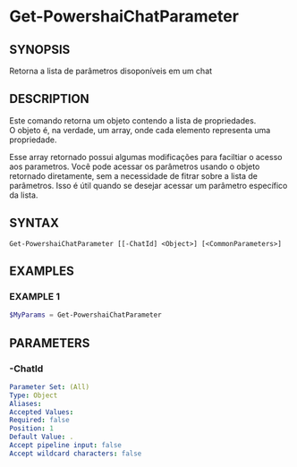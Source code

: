 ﻿---
external help file: powershai-help.xml
schema: 2.0.0
powershai: true
---

# Get-PowershaiChatParameter

## SYNOPSIS <!--!= @#Synop !-->
Retorna a lista de parâmetros disoponíveis em um chat

## DESCRIPTION <!--!= @#Desc !-->
Este comando retorna um objeto contendo a lista de propriedades.  
O objeto é, na verdade, um array, onde cada elemento representa uma propriedade.  

Esse array retornado possui algumas modificações para faciltiar o acesso aos parametros. 
Você pode acessar os parâmetros usando o objeto retornado diretamente, sem a necessidade de fitrar sobre a lista de parâmetros.
Isso é útil quando se desejar acessar um parâmetro específico da lista.

## SYNTAX <!--!= @#Syntax !-->

```
Get-PowershaiChatParameter [[-ChatId] <Object>] [<CommonParameters>]
```

## EXAMPLES <!--!= @#Ex !-->

### EXAMPLE 1
```powershell
$MyParams = Get-PowershaiChatParameter
```


## PARAMETERS <!--!= @#Params !-->

### -ChatId

```yml
Parameter Set: (All)
Type: Object
Aliases: 
Accepted Values: 
Required: false
Position: 1
Default Value: .
Accept pipeline input: false
Accept wildcard characters: false
```
